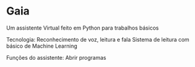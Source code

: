 # Gaia
Um assistente Virtual feito em Python para trabalhos básicos

Tecnologia:
    Reconhecimento de voz, leitura e fala
    Sistema de leitura com básico de Machine Learning

Funções do assistente:
    Abrir programas
